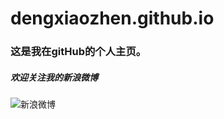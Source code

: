 # dengxiaozhen.github.io
### 这是我在gitHub的个人主页。
##### 欢迎关注我的新浪微博
![新浪微博](http://qr.weibo.cn/inf/gen?api_key=bdc93f6ac5325648182fee881dd17f52&size=128&type=url&redirect=0&margin=0&data=http%3A%2F%2Fwww.weibo.com%2Fp%2F1005052217303777%3Ffrom%3Dqrcode&output_type=img&title=page_web_qrshow&datetime=nocheck&sign=2d3ca75e2f8fd8dddad46c0f18900165 "新浪微博")
